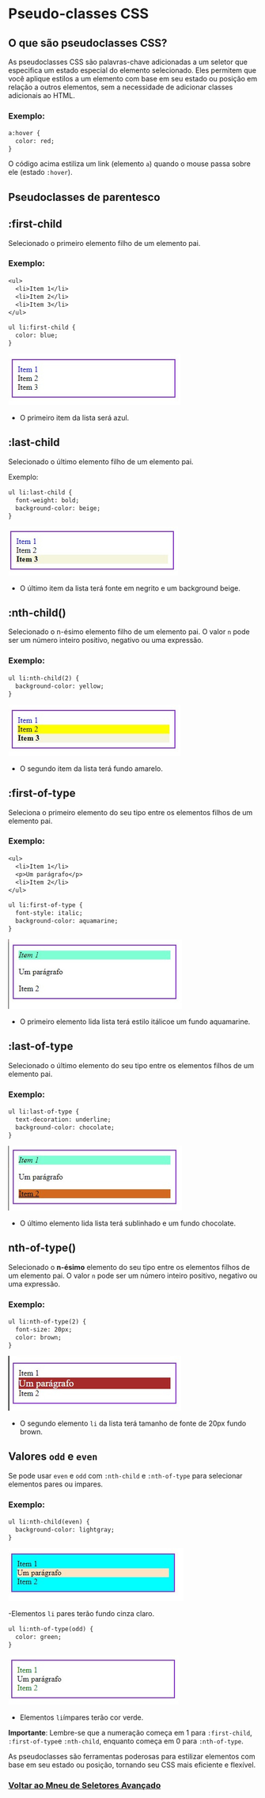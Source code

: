 # Pseudo-classes CSS

## O que são pseudoclasses CSS?

As pseudoclasses CSS são palavras-chave adicionadas a um seletor que especifica um estado especial do elemento selecionado. Eles permitem que você aplique estilos a um elemento com base em seu estado ou posição em relação a outros elementos, sem a necessidade de adicionar classes adicionais ao HTML.

### Exemplo:

```
a:hover {
  color: red;
}
```
O código acima estiliza um link (elemento `a`) quando o mouse passa sobre ele (estado `:hover`).

## Pseudoclasses de parentesco

## :first-child

Selecionado o primeiro elemento filho de um elemento pai.

### Exemplo:

```
<ul>
  <li>Item 1</li>
  <li>Item 2</li>
  <li>Item 3</li>
</ul>
```

```
ul li:first-child {
  color: blue;
}
```

<img src="img/pseudo-classes-01.jpg">

- O primeiro item da lista será azul.

## :last-child

Selecionado o último elemento filho de um elemento pai.

Exemplo:

```
ul li:last-child {
  font-weight: bold;
  background-color: beige;
}
```

<img src="img/pseudo-classes-02.jpg">

- O último item da lista terá fonte em negrito e um background beige.

## :nth-child()

Selecionado o n-ésimo elemento filho de um elemento pai. O valor `n` pode ser um número inteiro positivo, negativo ou uma expressão.

### Exemplo:

```
ul li:nth-child(2) {
  background-color: yellow;
}
```

<img src="img/pseudo-classes-03.jpg">

- O segundo item da lista terá fundo amarelo.

## :first-of-type

Seleciona o primeiro elemento do seu tipo entre os elementos filhos de um elemento pai.

### Exemplo:

```
<ul>
  <li>Item 1</li>
  <p>Um parágrafo</p>
  <li>Item 2</li>
</ul>
```

```
ul li:first-of-type {
  font-style: italic;
  background-color: aquamarine;
}
```

<img src="img/pseudo-classes-04.jpg">

- O primeiro elemento lida lista terá estilo itálicoe um fundo aquamarine.

## :last-of-type

Selecionado o último elemento do seu tipo entre os elementos filhos de um elemento pai.

### Exemplo:

```
ul li:last-of-type {
  text-decoration: underline;
  background-color: chocolate;
}
```

<img src="img/pseudo-classes-05.jpg">

- O último elemento lida lista terá sublinhado e um fundo chocolate.

## nth-of-type()

Selecionado o **n-ésimo** elemento do seu tipo entre os elementos filhos de um elemento pai. O valor `n` pode ser um número inteiro positivo, negativo ou uma expressão.

### Exemplo:

```
ul li:nth-of-type(2) {
  font-size: 20px;
  color: brown;
}
```

<img src="img/pseudo-classes-06.jpg">

- O segundo elemento `li` da lista terá tamanho de fonte de 20px fundo brown.

## Valores `odd` e `even`

Se pode usar `even` e `odd` com `:nth-child` e `:nth-of-type` para selecionar elementos pares ou impares.

### Exemplo:

```
ul li:nth-child(even) {
  background-color: lightgray;
}
```

<img src="img/pseudo-classes-07.jpg">

-Elementos `li` pares terão fundo cinza claro.

```
ul li:nth-of-type(odd) {
  color: green;
}
```

<img src="img/pseudo-classes-08.jpg">

- Elementos `li`ímpares terão cor verde.

**Importante**: Lembre-se que a numeração começa em 1 para `:first-child`, `:first-of-type`e `:nth-child`, enquanto começa em 0 para `:nth-of-type`.

As pseudoclasses são ferramentas poderosas para estilizar elementos com base em seu estado ou posição, tornando seu CSS mais eficiente e flexível.

### [Voltar ao Mneu de Seletores Avançado](Menu.md)